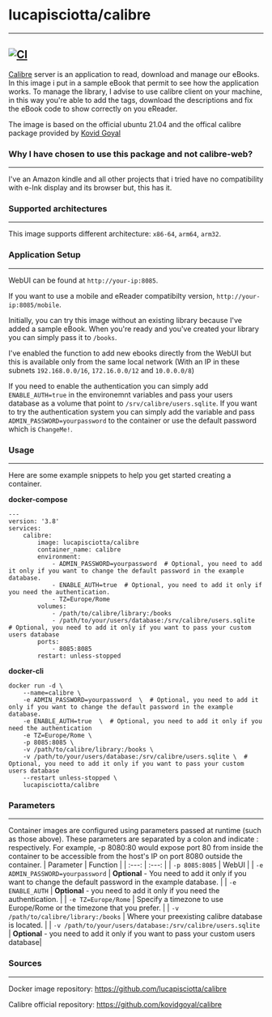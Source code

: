 # lucapisciotta/calibre
------------------------

[![CI](https://github.com/lucapisciotta/laboratory/actions/workflows/main.yml/badge.svg)](https://github.com/lucapisciotta/laboratory/actions/workflows/main.yml)
------------------------
[Calibre](https://github.com/kovidgoyal/calibre) server is an application to read, download and manage our eBooks.
In this image i put in a sample eBook that permit to see how the application works.
To manage the library, I advise to use calibre client on your machine, in this way you're able to add the tags, download the descriptions and fix the eBook code to show correctly on you eReader.

The image is based on the official ubuntu 21.04 and the offical calibre package provided by [Kovid Goyal](https://github.com/kovidgoyal/calibre)

### Why I have chosen to use this package and not calibre-web?
------------------------
I've an Amazon kindle and all other projects that i tried have no compatibility with e-Ink display and its browser but, this has it.

### Supported architectures
------------------------
This image supports different architecture: `x86-64`, `arm64`, `arm32`.

### Application Setup
------------------------
WebUI can be found at `http://your-ip:8085`.

If you want to use a mobile and eReader compatibilty version, `http://your-ip:8085/mobile`.

Initially, you can try this image without an existing library because I've added a sample eBook. When you're ready and you've created your library you can simply pass it to `/books`.

I've enabled the function to add new ebooks directly from the WebUI but this is available only from the same local network (With an IP in these subnets `192.168.0.0/16`, `172.16.0.0/12` and `10.0.0.0/8`)

If you need to enable the authentication you can simply add `ENABLE_AUTH=true` in the environemnt variables and pass your users database as a volume that point to `/srv/calibre/users.sqlite`.
If you want to try the authentication system you can simply add the variable and pass `ADMIN_PASSWORD=yourpassword` to the container or use the default password which is `ChangeMe!`.

### Usage
------------------------
Here are some example snippets to help you get started creating a container.

**docker-compose**
```
---
version: '3.8'
services:
    calibre:
        image: lucapisciotta/calibre
        container_name: calibre
        environment:
            - ADMIN_PASSWORD=yourpassword  # Optional, you need to add it only if you want to change the default password in the example database.
            - ENABLE_AUTH=true  # Optional, you need to add it only if you need the authentication.
            - TZ=Europe/Rome
        volumes:
            - /path/to/calibre/library:/books
            - /path/to/your/users/database:/srv/calibre/users.sqlite  # Optional, you need to add it only if you want to pass your custom users database
        ports:
            - 8085:8085
        restart: unless-stopped
```
**docker-cli**
```
docker run -d \
    --name=calibre \
    -e ADMIN_PASSWORD=yourpassword  \  # Optional, you need to add it only if you want to change the default password in the example database.
    -e ENABLE_AUTH=true  \  # Optional, you need to add it only if you need the authentication
    -e TZ=Europe/Rome \
    -p 8085:8085 \
    -v /path/to/calibre/library:/books \
    -v /path/to/your/users/database:/srv/calibre/users.sqlite \  # Optional, you need to add it only if you want to pass your custom users database
    --restart unless-stopped \
    lucapisciotta/calibre
```
### Parameters
------------------------
Container images are configured using parameters passed at runtime (such as those above). These parameters are separated by a colon and indicate <external>:<internal> respectively. For example, -p 8080:80 would expose port 80 from inside the container to be accessible from the host's IP on port 8080 outside the container.
| Parameter | Function |
| :---: | :---: |
| `-p 8085:8085` | WebUI |
| `-e ADMIN_PASSWORD=yourpassword` | **Optional** - You need to add it only if you want to change the default password in the example database. |
| `-e ENABLE_AUTH` | **Optional** -  you need to add it only if you need the authentication. |
| `-e TZ=Europe/Rome` | Specify a timezone to use Europe/Rome or the timezone that you prefer. |
| `-v /path/to/calibre/library:/books` | Where your preexisting calibre database is located. |
| `-v /path/to/your/users/database:/srv/calibre/users.sqlite` | **Optional** - you need to add it only if you want to pass your custom users database|


### Sources
------------------------
Docker image repository: https://github.com/lucapisciotta/calibre

Calibre official repository: https://github.com/kovidgoyal/calibre